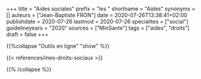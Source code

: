 +++
title = "Aides sociales"
prefix = "les "
shortname = "Aides"
synonyms = []
auteurs = ["Jean-Baptiste FRON"]
date = 2020-07-26T13:38:41+02:00
publishdate = 2020-07-26
lastmod = 2020-07-26
specialites = ["social"]
guidelineyears = "2020"
sources = ["MinSante"]
tags = ["aides", "droits"]
draft = false
+++

{{%collapse "Outils en ligne" "show" %}}

{{< references/mes-droits-sociaux >}}

{{% /collapse %}}
